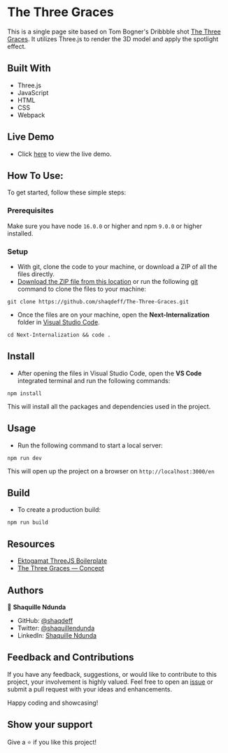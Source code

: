 # The Three Graces

This is a single page site based on Tom Bogner's Dribbble shot [The Three Graces](https://dribbble.com/shots/6767548-The-Three-Graces-Concept). It utilizes Three.js to render the 3D model and apply the spotlight effect.

## Built With

- Three.js
- JavaScript
- HTML
- CSS
- Webpack

## Live Demo

- Click [here](https://three-graces.netlify.app/) to view the live demo.

## How To Use:

To get started, follow these simple steps:

### Prerequisites

Make sure you have node `16.0.0` or higher and npm `9.0.0` or higher installed.

### Setup

- With git, clone the code to your machine, or download a ZIP of all the files directly.
- [Download the ZIP file from this location](https://github.com/shaqdeff/The-Three-Graces/archive/refs/heads/main.zip) or run the following [git](https://git-scm.com/) command to clone the files to your machine:

```
git clone https://github.com/shaqdeff/The-Three-Graces.git
```

- Once the files are on your machine, open the **Next-Internalization** folder in [Visual Studio Code](https://code.visualstudio.com/download).

```
cd Next-Internalization && code .
```

## Install

- After opening the files in Visual Studio Code, open the **VS Code** integrated terminal and run the following commands:

```
npm install
```

This will install all the packages and dependencies used in the project.

## Usage

- Run the following command to start a local server:

```
npm run dev
```

This will open up the project on a browser on `http://localhost:3000/en`

## Build

- To create a production build:

```
npm run build
```

## Resources

- [Ektogamat ThreeJS Boilerplate](https://github.com/ektogamat/threejs-andy-boilerplate)
- [The Three Graces — Concept](https://dribbble.com/shots/6767548-The-Three-Graces-Concept)

## Authors

👤 **Shaquille Ndunda**

- GitHub: [@shaqdeff](https://github.com/shaqdeff)
- Twitter: [@shaquillendunda](https://twitter.com/shaquillendunda)
- LinkedIn: [Shaquille Ndunda](https://www.linkedin.com/in/shaquille-ndunda)

## Feedback and Contributions

If you have any feedback, suggestions, or would like to contribute to this project, your involvement is highly valued. Feel free to open an [issue](../../issues/) or submit a pull request with your ideas and enhancements.

Happy coding and showcasing!

## Show your support

Give a ⭐️ if you like this project!
